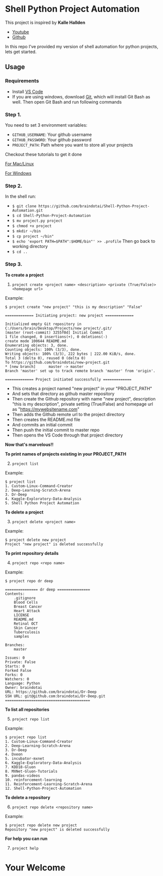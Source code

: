 # __Shell Python Project Automation__

This project is inspired by __Kalle Hallden__

- [Youtube](https://www.youtube.com/watch?v=7Y8Ppin12r4)
- [Github](https://github.com/KalleHallden/ProjectInitializationAutomation)

In this repo I've provided my version of shell automation for python projects, lets get started.

## Usage

### Requirements

- Install [VS Code](https://code.visualstudio.com/download)
- If you are using windows, download [Git](https://git-scm.com/download/win), which will install Git Bash as well. Then open Git Bash and run following commands

### Step 1.
You need to set 3 environment variables:

- `GITHUB_USERNAME`: Your github username
- `GITHUB_PASSWORD`: Your github password
- `PROJECT_PATH`: Path where you want to store all your projects

Checkout these tutorials to get it done

[For Mac/Linux](https://www.youtube.com/watch?v=5iWhQWVXosU)

[For Windows](https://www.youtube.com/watch?v=IolxqkL7cD8)

### Step 2.

In the shell run:
- `$ git clone https://github.com/braindotai/Shell-Python-Project-Automation.git`
- `$ cd Shell-Python-Project-Automation`
- `$ mv project.py project`
- `$ chmod +x project`
- `$ mkdir ~/bin`
- `$ cp project ~/bin"`
- `$ echo 'export PATH=$PATH":$HOME/bin"' >> .profile`
Then go back to working directory
- `$ cd ..`

### Step 3.

__To create a project__

1. `project create <project name> <description> <private (True/False)> <homepage url>`

 Example:

    $ project create "new project" "this is my description" "False"

    ============= Initiating project: new project =============

    Initialized empty Git repository in C:/Users/brain/Desktop/Projects/new project/.git/
    [master (root-commit) 3255f0d] Initial Commit
    1 file changed, 0 insertions(+), 0 deletions(-)
    create mode 100644 README.md
    Enumerating objects: 3, done.
    Counting objects: 100% (3/3), done.
    Writing objects: 100% (3/3), 222 bytes | 222.00 KiB/s, done.
    Total 3 (delta 0), reused 0 (delta 0)
    To https://github.com/braindotai/new-project.git
    * [new branch]      master -> master
    Branch 'master' set up to track remote branch 'master' from 'origin'.

    ============= Project initiated successfully =============

- This creates a project named "new project" in your "PROJECT_PATH"
- And sets that directory as github master repository
- Then create the Github repository with name "new project", description "this is my description", private setting (True/False) and homepage url as "https://mywebsitename.com"
- Then adds the Github remote url to the project directory
- Then creates the README.md file
- And commits an initial commit
- Then push the initial commit to master repo
- Then opens the VS Code through that project directory


__Now that's marvelous!!__

__To print names of projects existing in your PROJECT_PATH__

2. `project list`
 
Example:
 
    $ project list
    1. Custom-Linux-Command-Creator
    2. Deep-Learning-Scratch-Arena
    3. Dr-Deep
    4. Kaggle-Exploratory-Data-Analysis
    5. Shell Python Project Automation

__To delete a project__

3. `project delete <project name>`

Example:
 
    $ project delete new project
    Project "new project" is deleted successfully

__To print repository details__

4. `project repo <repo name>`
 
Example:
 
    $ project repo dr deep

    =============== dr deep ===============
    Contents:
        .gitignore
        Blood Cells
        Breast Cancer
        Heart Attack
        LICENSE
        README.md
        Retinal OCT
        Skin Cancer
        Tuberculosis
        samples

    Branches:
        master

    Issues: 0
    Private: False
    Starts: 0
    Forked False
    Forks: 0
    Watchers: 0
    Language: Python
    Owner: braindotai
    URL: https://github.com/braindotai/Dr-Deep
    SSH URL: git@github.com:braindotai/Dr-Deep.git
    =======================================

__To list all repositories__

5. `project repo list`
 
Example:
 
    $ project repo list
    1. Custom-Linux-Command-Creator
    2. Deep-Learning-Scratch-Arena
    3. Dr-Deep
    4. Dxeon
    5. incubator-mxnet
    6. Kaggle-Exploratory-Data-Analysis
    7. KDD18-Gluon
    8. MXNet-Gluon-Tutorials
    9. pandas-videos
    10. reinforcement-learning
    11. Reinforcement-Learning-Scratch-Arena
    12. Shell-Python-Project-Automation

__To delete a repository__

6. `project repo delete <repository name>`
 
Example:
 
    $ project repo delete new project
    Repository "new project" is deleted successfully

__For help you can run__

7. `project help`

# __Your Welcome__
